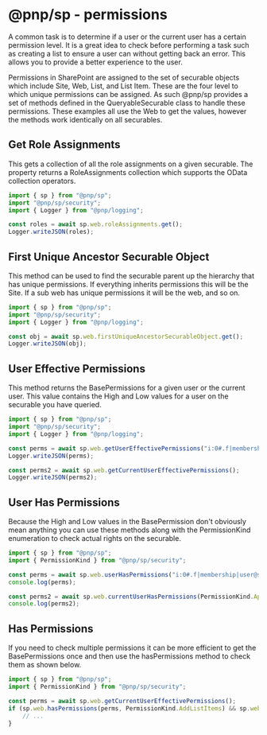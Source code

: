 # @pnp/sp - permissions

A common task is to determine if a user or the current user has a certain permission level. It is a great idea to check before performing a task such as creating a list to ensure a user can without getting back an error. This allows you to provide a better experience to the user.

Permissions in SharePoint are assigned to the set of securable objects which include Site, Web, List, and List Item. These are the four level to which unique permissions can be assigned. As such @pnp/sp provides a set of methods defined in the QueryableSecurable class to handle these permissions. These examples all use the Web to get the values, however the methods work identically on all securables.

## Get Role Assignments

This gets a collection of all the role assignments on a given securable. The property returns a RoleAssignments collection which supports the OData collection operators.

```TypeScript
import { sp } from "@pnp/sp";
import "@pnp/sp/security";
import { Logger } from "@pnp/logging";

const roles = await sp.web.roleAssignments.get();
Logger.writeJSON(roles);
```

## First Unique Ancestor Securable Object

This method can be used to find the securable parent up the hierarchy that has unique permissions. If everything inherits permissions this will be the Site. If a sub web has unique permissions it will be the web, and so on.

```TypeScript
import { sp } from "@pnp/sp";
import "@pnp/sp/security";
import { Logger } from "@pnp/logging";

const obj = await sp.web.firstUniqueAncestorSecurableObject.get();
Logger.writeJSON(obj);
```

## User Effective Permissions

This method returns the BasePermissions for a given user or the current user. This value contains the High and Low values for a user on the securable you have queried.

```TypeScript
import { sp } from "@pnp/sp";
import "@pnp/sp/security";
import { Logger } from "@pnp/logging";

const perms = await sp.web.getUserEffectivePermissions("i:0#.f|membership|user@site.com");
Logger.writeJSON(perms);

const perms2 = await sp.web.getCurrentUserEffectivePermissions();
Logger.writeJSON(perms2);
```

## User Has Permissions

Because the High and Low values in the BasePermission don't obviously mean anything you can use these methods along with the PermissionKind enumeration to check actual rights on the securable.

```TypeScript
import { sp } from "@pnp/sp";
import { PermissionKind } from "@pnp/sp/security";

const perms = await sp.web.userHasPermissions("i:0#.f|membership|user@site.com", PermissionKind.ApproveItems);
console.log(perms);

const perms2 = await sp.web.currentUserHasPermissions(PermissionKind.ApproveItems);
console.log(perms2);
```

## Has Permissions

If you need to check multiple permissions it can be more efficient to get the BasePermissions once and then use the hasPermissions method to check them as shown below.

```TypeScript
import { sp } from "@pnp/sp";
import { PermissionKind } from "@pnp/sp/security";

const perms = await sp.web.getCurrentUserEffectivePermissions();
if (sp.web.hasPermissions(perms, PermissionKind.AddListItems) && sp.web.hasPermissions(perms, PermissionKind.DeleteVersions)) {
    // ...
}
```
